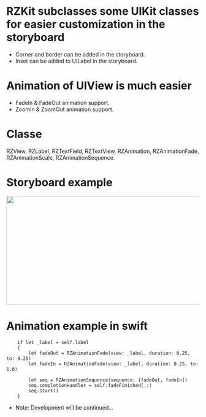 # RZKit subclasses some UIKit classes for easier customization in the storyboard
  - Corner and border can be added in the storyboard.
  - Inset can be added to UILabel in the storyboard.

# Animation of UIView is much easier
  - FadeIn & FadeOut animation support.
  - ZoomIn & ZoomOut animation support.

# Classe
RZView, RZLabel, RZTextField, RZTextView, RZAnimation, RZAnimationFade, RZAnimationScale, RZAnimationSequence.

# Storyboard example
<p align="left">
  <img src="https://raw.githubusercontent.com/Rizbi/RZKit/branch/path/to/img.png" width="510" height="282" />
</p>

# Animation example in swift

        if let _label = self.label
        {
            let fadeOut = RZAnimationFade(view: _label, duration: 0.25, to: 0.25)
            let fadeIn = RZAnimationFade(view: _label, duration: 0.25, to: 1.0)
            
            let seq = RZAnimationSequence(sequence: [fadeOut, fadeIn])
            seq.completionHandler = self.fadeFinished(_:)
            seq.start()
        }

* Note: Development will be continued...
